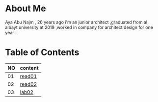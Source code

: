 # About Me 
Aya Abu Najm , 26 years ago i'm an junior architect ,graduated from al albayt university at 2019 ,worked in company for architect design for one year . 
#  Table of Contents
NO | content 
---|------
01 | [read01](Read-01.md)
02 | [read02](Read-02.md)
03 | [lab02](lab02.md)


